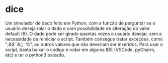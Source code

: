 # dice
Um simulador de dado feito em Python, com a função de perguntar se o usuário deseja rolar o dado e com possibilidade de alteração do valor default (6). 
O dado pode ser girado quantas vezes o usuário desejar, sem a necessidade de reiniciar o script.
Também consegue tratar exceções, como ";*&$¨&*(;¨%", ou outros valores que não deveriam ser inseridos. 
Para usar o script, basta baixar o código e rodar em alguma IDE (VSCode, pyCharm, etc) e ter o python3 baixado.
